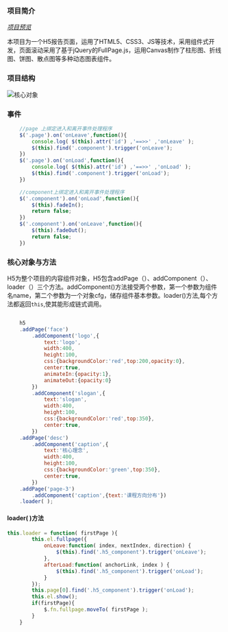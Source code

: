 ### 项目简介

[*项目预览*](http://www.huxiaofei.me/webApp)

本项目为一个H5报告页面，运用了HTML5、CSS3、JS等技术，采用组件式开发，页面滚动采用了基于jQuery的FullPage.js，运用Canvas制作了柱形图、折线图、饼图、散点图等多种动态图表组件。

### 项目结构

![核心对象](http://imglf.nosdn.127.net/img/MklXTVZ2ekNiL0JqaHcvVlpGTk5rMDQyVGk1aXdRUE9uU0hDWnI2TzVmR2d1TWtBQkZTTVRRPT0.png?imageView&thumbnail=1680x0&quality=96&stripmeta=0&type=jpg)

### 事件

```javascript
    //page 上绑定进入和离开事件处理程序
    $('.page').on('onLeave',function(){
        console.log( $(this).attr('id') ,'==>>' ,'onLeave' );
        $(this).find('.component').trigger('onLeave');
    })
    $('.page').on('onLoad',function(){
        console.log( $(this).attr('id') ,'==>>' ,'onLoad' );
        $(this).find('.component').trigger('onLoad');
    })

    //component上绑定进入和离开事件处理程序
    $('.component').on('onLoad',function(){
        $(this).fadeIn();
        return false;
    })
    $('.component').on('onLeave',function(){
        $(this).fadeOut();
        return false;
    })
```

### 核心对象与方法

H5为整个项目的内容组件对象，H5包含addPage（）、addComponent（）、loader（）三个方法。addComponent()方法接受两个参数，第一个参数为组件名name，第二个参数为一个对象cfg，储存组件基本参数。loader()方法,每个方法都返回`this`,使其能形成链式调用。
```javascript

    h5
    .addPage('face')
        .addComponent('logo',{
            text:'logo',
            width:400,
            height:100,
            css:{backgroundColor:'red',top:200,opacity:0},
            center:true,
            animateIn:{opacity:1},
            animateOut:{opacity:0}
        })
        .addComponent('slogan',{
            text:'slogan',
            width:400,
            height:100,
            css:{backgroundColor:'red',top:350},
            center:true,
        })
    .addPage('desc')
        .addComponent('caption',{
            text:'核心理念',
            width:400,
            height:100,
            css:{backgroundColor:'green',top:350},
            center:true,
        })
    .addPage('page-3')
        .addComponent('caption',{text:'课程方向分布'})
    .loader( );
```
#### loader( )方法

```javascript
this.loader = function( firstPage ){
        this.el.fullpage({
            onLeave:function( index, nextIndex, direction) {
                $(this).find('.h5_component').trigger('onLeave');
            },
            afterLoad:function( anchorLink, index ) {
                $(this).find('.h5_component').trigger('onLoad');
            }
        });
        this.page[0].find('.h5_component').trigger('onLoad');
        this.el.show();
        if(firstPage){
            $.fn.fullpage.moveTo( firstPage );
        }
    }
```






